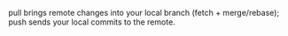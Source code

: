 pull brings remote changes into your local branch (fetch + merge/rebase); push sends your local commits to the remote.
